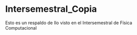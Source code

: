 # Intersemestral_Copia
Esto es un respaldo de Ilo visto en el Intersemestral de Física Computacional
